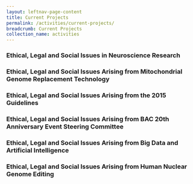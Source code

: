 ```yaml
---
layout: leftnav-page-content
title: Current Projects
permalink: /activities/current-projects/
breadcrumb: Current Projects
collection_name: activities
---
```


### **Ethical, Legal and Social Issues in Neuroscience Research**

### **Ethical, Legal and Social Issues Arising from Mitochondrial Genome Replacement Technology**

### **Ethical, Legal and Social Issues Arising from the 2015 Guidelines**

### **Ethical, Legal and Social Issues Arising from BAC 20th Anniversary Event Steering Committee**

### **Ethical, Legal and Social Issues Arising from Big Data and Artificial Intelligence**

### **Ethical, Legal and Social Issues Arising from Human Nuclear Genome Editing**
